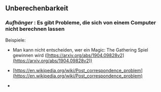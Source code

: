 ## Unberechenbarkeit 
### *Aufhänger* : Es gibt Probleme, die sich von einem Computer nicht berechnen lassen

Beispiele:

* Man kann nicht entscheiden, wer ein Magic: The Gathering Spiel gewinnen wird ([https://arxiv.org/abs/1904.09828v2](https://arxiv.org/abs/1904.09828v2))

 * [https://en.wikipedia.org/wiki/Post_correspondence_problem](https://en.wikipedia.org/wiki/Post_correspondence_problem)

* 